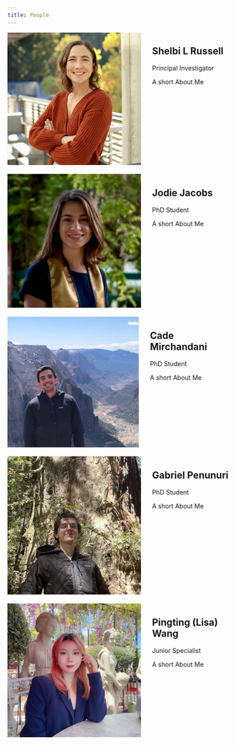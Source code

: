 ```yaml
---
title: People
---
```

<html lang="en">
<head>
    <meta charset="UTF-8">
    <meta name="viewport" content="width=device-width, initial-scale=1.0">
    <style>
        /* CSS for layout */
        .mem-container {
            display: flex;
            flex-direction: row;
            justify-content: space-between;
            align-items: start;
            margin-bottom: 20px;
        }
        .portrait {
            width: 300px;
            height: auto;
            margin-right: 25px;
        }
        .description {
            flex: auto;
        }
    </style>
</head>
<body>
    <div class="mem-container">
        <img src="/assets/people_photos/Shelbi.jpg" alt="Shelbi L. Russell" class="portrait">
        <div class="description">
            <h2>Shelbi L Russell</h2>
            <p>Principal Investigator</p>
            <p>A short About Me</p>
        </div>
    </div>
    <div class="mem-container">
        <img src="/assets/people_photos/jodie.jpg" alt="Jodie Jacobs" class="portrait">
        <div class="description">
            <h2>Jodie Jacobs</h2>
            <p>PhD Student</p>
            <p>A short About Me</p>
        </div>
    </div>
    <div class="mem-container">
        <img src="/assets/people_photos/cade.jpeg" alt="Cade Mirchandani" class="portrait">
        <div class="description">
            <h2>Cade Mirchandani</h2>
            <p>PhD Student</p>
            <p>A short About Me</p>
        </div>
    </div>
    <div class="mem-container">
        <img src="/assets/people_photos/GabeTree.jpg" alt="Gabriel Penunuri" class="portrait">
        <div class="description">
            <h2>Gabriel Penunuri</h2>
            <p>PhD Student</p>
            <p>A short About Me</p>
        </div>
    </div>
    <div class="mem-container">
        <img src="/assets/people_photos/pingting.jpg" alt="Pingting Wang" class="portrait">
        <div class="description">
            <h2>Pingting (Lisa) Wang</h2>
            <p>Junior Specialist</p>
            <p>A short About Me</p>
        </div>
    </div>
    <!-- Add more lab members as needed -->
</body>
</html>
